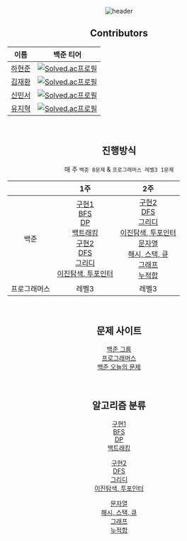 <div align=center>

![header](https://capsule-render.vercel.app/api?type=Cylinder&color=gradient&section=header&text=AlgorithmForAll&fontSize=45&animation=fadeIn)
  
## Contributors
  
| 이름 | 백준 티어 |
| --- | --- |
| [하현준](https://github.com/guswns3371) | [![Solved.ac프로필](http://mazassumnida.wtf/api/mini/generate_badge?boj=guswns3371)](https://solved.ac/guswns3371) |
| [김재환](https://github.com/Dev-Guccin) | [![Solved.ac프로필](http://mazassumnida.wtf/api/mini/generate_badge?boj=ghks2047)](https://solved.ac/ghks2047) |
| [신민서](https://github.com/MSIQOC) | [![Solved.ac프로필](http://mazassumnida.wtf/api/mini/generate_badge?boj=msiqoc)](https://solved.ac/msiqoc) |
| [유지혁](https://github.com/landturtler) | [![Solved.ac프로필](http://mazassumnida.wtf/api/mini/generate_badge?boj=buc03226)](https://solved.ac/buc03226) |
  

<br/>

## 진행방식

매 주 `백준 8문제` & `프로그래머스 레벨3 1문제` 

| |1주|2주|
|:--:|:--:|:--:|
|백준|[구현1](https://www.acmicpc.net/problemset?sort=submit_desc&solvedac_option=xz%2Cxn&submit=us&tier=10%2C11%2C12%2C13%2C14%2C15&algo=102%2C141&algo_if=or)<br/>[BFS](https://www.acmicpc.net/problemset?sort=submit_desc&solvedac_option=xz%2Cxn&submit=us&tier=9%2C10%2C11%2C12%2C13%2C14%2C15%2C16&algo=126&algo_if=and)<br/>[DP](https://www.acmicpc.net/problemset?sort=submit_desc&solvedac_option=xz%2Cxn&submit=us&tier=9%2C10%2C11%2C12%2C13%2C14%2C15%2C16&algo=25%2C125%2C14%2C87&algo_if=or)<br/>[백트래킹](https://www.acmicpc.net/problemset?sort=submit_desc&solvedac_option=xz%2Cxn&submit=us&tier=10%2C11%2C12%2C13%2C14%2C15%2C16&algo=125%2C5&algo_if=or)<br/>[구현2](https://www.acmicpc.net/problemset?sort=submit_desc&solvedac_option=xz%2Cxn&submit=us&tier=11%2C12%2C13%2C14%2C15%2C16&algo=102%2C141&algo_if=or)<br/>[DFS](https://www.acmicpc.net/problemset?sort=submit_desc&solvedac_option=xz%2Cxn&submit=us&tier=9%2C10%2C11%2C12%2C13%2C14%2C15%2C16&algo=127&algo_if=and)<br/>[그리디](https://www.acmicpc.net/problemset?sort=submit_desc&solvedac_option=xz%2Cxn&submit=us&tier=10%2C11%2C12%2C13%2C14%2C15&algo=33&algo_if=and)<br/>[이진탐색, 투포인터](https://www.acmicpc.net/problemset?sort=submit_desc&solvedac_option=xz%2Cxn&submit=us&tier=10%2C11%2C12%2C13%2C14%2C15%2C16&algo=12%2C80&algo_if=or)|[구현2](https://www.acmicpc.net/problemset?sort=submit_desc&solvedac_option=xz%2Cxn&submit=us&tier=11%2C12%2C13%2C14%2C15%2C16&algo=102%2C141&algo_if=or)<br/>[DFS](https://www.acmicpc.net/problemset?sort=submit_desc&solvedac_option=xz%2Cxn&submit=us&tier=9%2C10%2C11%2C12%2C13%2C14%2C15%2C16&algo=127&algo_if=and)<br/>[그리디](https://www.acmicpc.net/problemset?sort=submit_desc&solvedac_option=xz%2Cxn&submit=us&tier=10%2C11%2C12%2C13%2C14%2C15&algo=33&algo_if=and)<br/>[이진탐색, 투포인터](https://www.acmicpc.net/problemset?sort=submit_desc&solvedac_option=xz%2Cxn&submit=us&tier=9%2C10%2C11%2C12%2C13%2C14%2C15%2C16&algo=12%2C80&algo_if=or)<br/>[문자열](https://www.acmicpc.net/problemset?sort=submit_desc&solvedac_option=xz%2Cxn&submit=us&tier=10%2C12%2C13%2C14%2C15%2C16&algo=158&algo_if=and)<br/>[해시, 스택, 큐](https://www.acmicpc.net/problemset?sort=submit_desc&solvedac_option=xz%2Cxn&submit=us&tier=10%2C12%2C13%2C14%2C15&algo=136%2C71%2C72%2C59&algo_if=or)<br/>[그래프](https://www.acmicpc.net/problemset?sort=submit_desc&solvedac_option=xz%2Cxn&submit=us&tier=11%2C12%2C13%2C14%2C15%2C16&algo=11%2C7%2C22%2C10%2C31&algo_if=or)<br/>[누적합](https://www.acmicpc.net/problemset?sort=submit_desc&solvedac_option=xz%2Cxn&submit=us&tier=10%2C11%2C12%2C13%2C14%2C15&algo=139&algo_if=and)|
|프로그래머스|레벨3|레벨3|
  
<br/>

## 문제 사이트

[백준 그룹](https://www.acmicpc.net/group/workbook/list/12672) <br/>
[프로그래머스](https://programmers.co.kr/learn/challenges?tab=all_challenges) <br/>
[백준 오늘의 문제](https://github.com/tony9402/baekjoon/blob/main/picked.md)
  
<br/>

## 알고리즘 분류

[구현1](https://www.acmicpc.net/problemset?sort=submit_desc&solvedac_option=xz%2Cxn&submit=us&tier=10%2C11%2C12%2C13%2C14%2C15&algo=102%2C141&algo_if=or)<br/>[BFS](https://www.acmicpc.net/problemset?sort=submit_desc&solvedac_option=xz%2Cxn&submit=us&tier=9%2C10%2C11%2C12%2C13%2C14%2C15%2C16&algo=126&algo_if=and)<br/>[DP](https://www.acmicpc.net/problemset?sort=submit_desc&solvedac_option=xz%2Cxn&submit=us&tier=9%2C10%2C11%2C12%2C13%2C14%2C15%2C16&algo=25%2C125%2C14%2C87&algo_if=or)<br/>[백트래킹](https://www.acmicpc.net/problemset?sort=submit_desc&solvedac_option=xz%2Cxn&submit=us&tier=10%2C11%2C12%2C13%2C14%2C15%2C16&algo=125%2C5&algo_if=or)<br/>
  
[구현2](https://www.acmicpc.net/problemset?sort=submit_desc&solvedac_option=xz%2Cxn&submit=us&tier=11%2C12%2C13%2C14%2C15%2C16&algo=102%2C141&algo_if=or)<br/>[DFS](https://www.acmicpc.net/problemset?sort=submit_desc&solvedac_option=xz%2Cxn&submit=us&tier=9%2C10%2C11%2C12%2C13%2C14%2C15%2C16&algo=127&algo_if=and)<br/>[그리디](https://www.acmicpc.net/problemset?sort=submit_desc&solvedac_option=xz%2Cxn&submit=us&tier=10%2C11%2C12%2C13%2C14%2C15&algo=33&algo_if=and)<br/>[이진탐색, 투포인터](https://www.acmicpc.net/problemset?sort=submit_desc&solvedac_option=xz%2Cxn&submit=us&tier=10%2C11%2C12%2C13%2C14%2C15%2C16&algo=12%2C80&algo_if=or)
  
[문자열](https://www.acmicpc.net/problemset?sort=submit_desc&solvedac_option=xz%2Cxn&submit=us&tier=10%2C12%2C13%2C14%2C15%2C16&algo=158&algo_if=and)<br/>[해시, 스택, 큐](https://www.acmicpc.net/problemset?sort=submit_desc&solvedac_option=xz%2Cxn&submit=us&tier=10%2C12%2C13%2C14%2C15&algo=136%2C71%2C72%2C59&algo_if=or)<br/>[그래프](https://www.acmicpc.net/problemset?sort=submit_desc&solvedac_option=xz%2Cxn&submit=us&tier=11%2C12%2C13%2C14%2C15%2C16&algo=11%2C7%2C22%2C10%2C31&algo_if=or)<br/>[누적합](https://www.acmicpc.net/problemset?sort=submit_desc&solvedac_option=xz%2Cxn&submit=us&tier=10%2C11%2C12%2C13%2C14%2C15&algo=139&algo_if=and)

</div>
